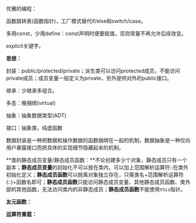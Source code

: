 优雅的编程：

函数跳转表(函数指针)，工厂模式替代if/else和switch/case。

多用const，少用define：const声明时便要赋值，否则常量不再允许后续改变。

explicit关键字。



**思想：**

封装：public/protected/private；派生类可以访问protected成员，不能访问private成员；成员变量一般定义为private，另外提供对外的public接口。

继承：少继承多组合。

多态：晚捆绑(virtual)

抽象：抽象数据类型(ADT)

接口：抽象类，纯虚函数

数据封装是一种把数据和操作数据的函数捆绑在一起的机制，数据抽象是一种仅向用户暴露接口而把具体的实现细节隐藏起来的机制。



**类的静态成员变量/静态成员函数：**不论创建多少个对象，静态成员只有一个副本；**静态成员变量**的初始化不可以放在类内，可以加上范围解析运算符::在类外初始化定义；**静态成员函数**可以脱离对象独立存在，只需类名+范围解析运算符(::)+函数名即可；**静态成员函数**只能访问静态成员变量、其他静态成员函数、类外部的其他函数，无法访问类内的非静态成员；**静态成员函数**不能使用`this`指针。



**友元函数：**



**运算符重载：**



